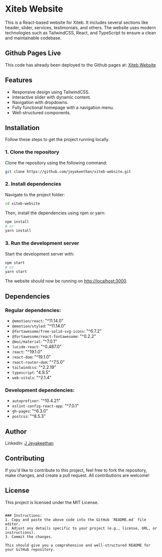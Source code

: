 # Xiteb Website

This is a React-based website for Xiteb. It includes several sections like header, slider, services, testimonials, and others. The website uses modern technologies such as TailwindCSS, React, and TypeScript to ensure a clean and maintainable codebase.

## Github Pages Live
This code has already been deployed to the Github pages at: [Xiteb Website](https://jeyakeethan.github.io/xiteb-website)

## Features

- Responsive design using TailwindCSS.
- Interactive slider with dynamic content.
- Navigation with dropdowns.
- Fully functional homepage with a navigation menu.
- Well-structured components.

## Installation

Follow these steps to get the project running locally.

### 1. Clone the repository

Clone the repository using the following command:

```bash
git clone https://github.com/jeyakeethan/xiteb-website.git
```

### 2. Install dependencies

Navigate to the project folder:

```bash
cd xiteb-website
```

Then, install the dependencies using npm or yarn:

```bash
npm install
# or
yarn install
```

### 3. Run the development server

Start the development server with:

```bash
npm start
# or
yarn start
```

The website should now be running on [http://localhost:3000](http://localhost:3000).

## Dependencies

### Regular dependencies:

- `@emotion/react`: "^11.14.0"
- `@emotion/styled`: "^11.14.0"
- `@fortawesome/free-solid-svg-icons`: "^6.7.2"
- `@fortawesome/react-fontawesome`: "^0.2.2"
- `@mui/material`: "^7.0.1"
- `lucide-react`: "^0.487.0"
- `react`: "^19.1.0"
- `react-dom`: "^19.1.0"
- `react-router-dom`: "^7.5.0"
- `tailwindcss`: "^2.2.19"
- `typescript`: "4.9.5"
- `web-vitals`: "^2.1.4"

### Development dependencies:

- `autoprefixer`: "^10.4.21"
- `eslint-config-react-app`: "^7.0.1"
- `gh-pages`: "^6.3.0"
- `postcss`: "^8.5.3"

## Author
LinkedIn: [J Jeyakeethan](https://www.linkedin.com/in/jjeya/)

## Contributing

If you'd like to contribute to this project, feel free to fork the repository, make changes, and create a pull request. All contributions are welcome!

## License

This project is licensed under the MIT License.
```

### Instructions:
1. Copy and paste the above code into the GitHub `README.md` file editor.
2. Adjust any details specific to your project (e.g., license, URL, or instructions).
3. Commit the changes.

This should give you a comprehensive and well-structured README for your GitHub repository.

